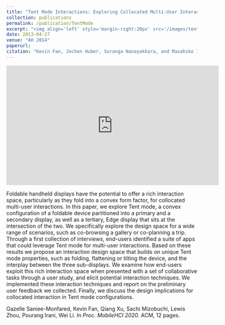 ```yaml
---
title: "Tent Mode Interactions: Exploring Collocated Multi-User Interaction on a Foldable Device"
collection: publications
permalink: /publication/TentMode
excerpt: "<img align='left' style='margin-right:20px' src='/images/tentmode.png'>We explored the design space of interaction of a foldable device, and implemented using paper boards and projection AR.<br> Published at MobileHCI 2020."
date: 2013-04-27
venue: "AH 2014"
paperurl:
citation: "Kevin Fan, Jochen Huber, Suranga Nanayakkara, and Masahiko Inami. In <i>Proc. 5th Augmented Human International Conference</i> (AH '14). ACM, 8 pages."
---
```


<iframe width="560" height="315" src="https://www.youtube.com/embed/DsOU4K_AuBE" title="YouTube video player" frameborder="0" allow="accelerometer; autoplay; clipboard-write; encrypted-media; gyroscope; picture-in-picture" allowfullscreen></iframe>

Foldable handheld displays have the potential to offer a rich interaction space, particularly as they fold into a convex form factor, for collocated multi-user interactions. In this paper, we explore Tent mode, a convex configuration of a foldable device partitioned into a primary and a secondary display, as well as a tertiary, Edge display that sits at the intersection of the two. We specifically explore the design space for a wide range of scenarios, such as co-browsing a gallery or co-planning a trip. Through a first collection of interviews, end-users identified a suite of apps that could leverage Tent mode for multi-user interactions. Based on these results we propose an interaction design space that builds on unique Tent mode properties, such as folding, flattening or tilting the device, and the interplay between the three sub-displays. We examine how end-users exploit this rich interaction space when presented with a set of collaborative tasks through a user study, and elicit potential interaction techniques. We implemented these interaction techniques and report on the preliminary user feedback we collected. Finally, we discuss the design implications for collocated interaction in Tent mode configurations.

Gazelle Saniee-Monfared, Kevin Fan, Qiang Xu, Sachi Mizobuchi, Lewis Zhou, Pourang Irani, Wei Li. In *Proc. MobileHCI 2020.* ACM, 12 pages.